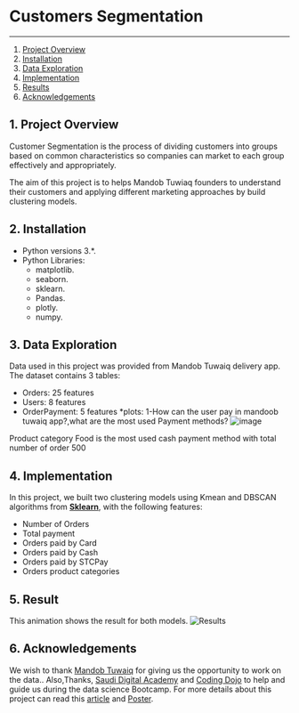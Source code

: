 
# Customers Segmentation
------
1. [Project Overview](#ProjectOverview)
2. [Installation](#installation)
3. [Data Exploration](#data)
4. [Implementation](#model)
5. [Results](#results)
6. [Acknowledgements](#acknowledgements)

## 1. Project Overview <a name="ProjectOverview"></a> 

Customer Segmentation is the process of dividing customers into groups based on common characteristics so companies can market to each group effectively and appropriately. 

The aim of this project is to helps Mandob Tuwiaq founders to understand their customers and applying different marketing approaches by build clustering models.

## 2. Installation <a name="installation"></a>

- Python versions 3.*.
- Python Libraries:
    - matplotlib.
    - seaborn.
    - sklearn.
    - Pandas.
    - plotly.
    - numpy.


## 3. Data Exploration <a name="data"></a> 

Data used in this project was provided from Mandob Tuwaiq delivery app. The dataset contains 3 tables:
- Orders: 25 features
- Users: 8 features
- OrderPayment: 5 features
*plots:
1-How can the user pay in mandoob tuwaiq app?,what are the most used Payment methods?
![image](https://user-images.githubusercontent.com/81440100/125504560-9165bcbd-3e22-4a22-9c86-69df1c7a2356.png)

Product category Food is the most used cash payment method with total number of order 500 



## 4. Implementation <a name="model"></a> 
In this project, we built two clustering models using Kmean and DBSCAN algorithms from **[Sklearn](https://scikit-learn.org/stable/)**, with the following features:
  - Number of Orders
  - Total payment 
  - Orders paid by Card
  - Orders paid by Cash
  - Orders paid by STCPay
  - Orders product categories


## 5. Result<a name="results"></a> 
This animation shows the result for both models.
![Results](https://user-images.githubusercontent.com/42017072/125319024-120ba880-e343-11eb-8d25-8abace9a2e2b.gif)


## 6. Acknowledgements <a name="acknowledgements"></a> 
We wish to thank [Mandob Tuwaiq](http://mandobak.sa/) for giving us the opportunity to work on the data.. Also,Thanks, [Saudi Digital Academy](https://sda.edu.sa/)  and [Coding Dojo](https://www.codingdojo.com/) to help and guide us during the data science Bootcamp. For more details about this project can read this [article](https://medium.com/@lamaalzahrani353/3ae4d6cfd41d) and [Poster](https://www.canva.com/design/DAEj-CS_1zM/QfCQJp3WazP1bnR8EWL-AA/view?website#4).
